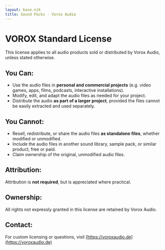 ```yaml
---
layout: base.njk
title: Sound Packs - Vorox Audio
---
```


# VOROX Standard License

This license applies to all audio products sold or distributed by Vorox Audio, unless stated otherwise.

## You Can:
- Use the audio files in **personal and commercial projects** (e.g. video games, apps, films, podcasts, interactive installations).
- Modify, edit, and adapt the audio files as needed for your project.
- Distribute the audio **as part of a larger project**, provided the files cannot be easily extracted and used separately.

## You Cannot:
- Resell, redistribute, or share the audio files **as standalone files**, whether modified or unmodified.
- Include the audio files in another sound library, sample pack, or similar product, free or paid.
- Claim ownership of the original, unmodified audio files.

## Attribution:
Attribution is **not required**, but is appreciated where practical.

## Ownership:
All rights not expressly granted in this license are retained by Vorox Audio.

## Contact:
For custom licensing or questions, visit [https://voroxaudio.de](https://voroxaudio.de)
